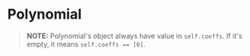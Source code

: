 # Polynomial

> **NOTE:** Polynomial's object always have value in `self.coeffs`. If it's empty, it means `self.coeffs == [0]`.
